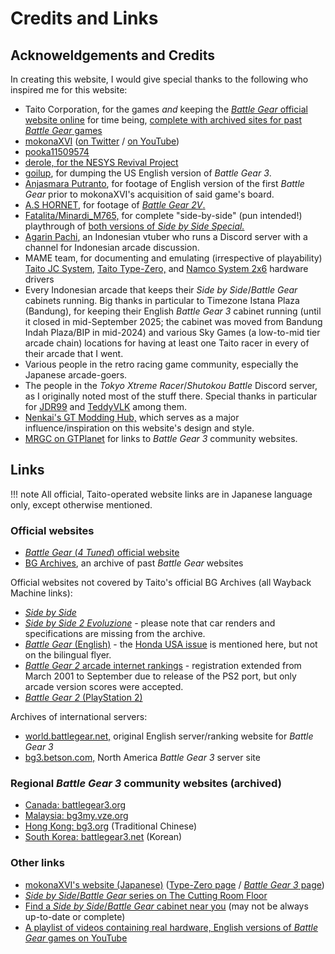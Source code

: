 # Credits and Links

## Acknoweldgements and Credits
In creating this website, I would give special thanks to the following who inspired me for this website:

- Taito Corporation, for the games *and* keeping the [*Battle Gear* official website online](https://battlegear.net/news/index.html) for time being, [complete with archived sites for past *Battle Gear* games](https://battlegear.net/archives/index.html)
- [mokonaXVI](https://mokonaxvi.sakura.ne.jp/) ([on Twitter](https://twitter.com/mokonaXVI) / [on YouTube](https://www.youtube.com/@mokonaXVI))
- [pooka11509574](https://twitter.com/pooka11509574)
- [derole, for the NESYS Revival Project](https://nrproject.derole.co.uk/)
- [goilup](https://goilup.blogspot.com/2024/06/battle-gear-3-north-america.html), for dumping the US English version of *Battle Gear 3*.
- [Anjasmara Putranto](https://www.youtube.com/@anjasmaraputranto7818), for footage of English version of the first *Battle Gear* prior to mokonaXVI's acquisition of said game's board.
- [A.S HORNET](https://www.youtube.com/@a.shornet0808), for footage of [*Battle Gear 2V*.](https://www.youtube.com/playlist?list=PLr6Fl5fIdj0mq1Y64bzBlO2x5Tg-zKsQj)
- [Fatalita/Minardi_M765,](https://www.youtube.com/@Fatalita765Assoluto) for complete "side-by-side" (pun intended!) playthrough of [both versions of *Side by Side Special.*](https://www.youtube.com/playlist?list=PLVgzIufESq6S0ytaDzrzhwwrsxVGyWxVp)
- [Agarin Pachi](https://www.youtube.com/@agarpac), an Indonesian vtuber who runs a Discord server with a channel for Indonesian arcade discussion.
- MAME team, for documenting and emulating (irrespective of playability) [Taito JC System,](https://github.com/mamedev/mame/blob/master/src/mame/taito/taitojc.cpp) [Taito Type-Zero,](https://github.com/mamedev/mame/blob/master/src/mame/taito/taitotz.cpp) and [Namco System 2x6](https://github.com/mamedev/mame/blob/master/src/mame/namco/namcops2.cpp) hardware drivers
- Every Indonesian arcade that keeps their *Side by Side*/*Battle Gear* cabinets running. Big thanks in particular to Timezone Istana Plaza (Bandung), for keeping their English *Battle Gear 3* cabinet running (until it closed in mid-September 2025; the cabinet was moved from Bandung Indah Plaza/BIP in mid-2024) and various Sky Games (a low-to-mid tier arcade chain) locations for having at least one Taito racer in every of their arcade that I went.
- Various people in the retro racing game community, especially the Japanese arcade-goers.
- The people in the *Tokyo Xtreme Racer*/*Shutokou Battle* Discord server, as I originally noted most of the stuff there. Special thanks in particular for [JDR99](https://www.youtube.com/@JDR99) and [TeddyVLK](https://www.youtube.com/@TEddyVLK) among them.
- [Nenkai's GT Modding Hub,](http://nenkai.github.io/gt-modding-hub/) which serves as a major influence/inspiration on this website's design and style.
- [MRGC on GTPlanet](https://www.gtplanet.net/forum/threads/battle-gear-3.35752/#post-871872) for links to *Battle Gear 3* community websites.


## Links

!!! note
    All official, Taito-operated website links are in Japanese language only, except otherwise mentioned.

### Official websites
- [*Battle Gear* (*4 Tuned*) official website](https://battlegear.net/news/index.html)
- [BG Archives](https://battlegear.net/archives/index.html), an archive of past *Battle Gear* websites

Official websites not covered by Taito's official BG Archives (all Wayback Machine links):

- [*Side by Side*](https://web.archive.org/web/19970516075330/http://www.taito.co.jp/gm/index.htm)
- [*Side by Side 2 Evoluzione*](https://web.archive.org/web/19971012061831/http://www.taito.co.jp/sbs2/index.html) - please note that car renders and specifications are missing from the archive.
- [*Battle Gear* (English)](https://web.archive.org/web/20030418154300/http://www.taito.co.jp/gm/bg/index_e.html) - the [Honda USA issue](../other/honda.md) is mentioned here, but not on the bilingual flyer.
- [*Battle Gear 2* arcade internet rankings](https://web.archive.org/web/20011024015506/http://www.taito.co.jp/gm/bg2/ranking/index_js.html) - registration extended from March 2001 to September due to release of the PS2 port, but only arcade version scores were accepted.
- [*Battle Gear 2* (PlayStation 2)](https://web.archive.org/web/20010405205810/http://www.taito.co.jp/d3/cp/bg2/index.html)

Archives of international servers:  

- [world.battlegear.net,](https://web.archive.org/web/20030215185853/http://world.battlegear.net/english/html/rank_menu.html) original English server/ranking website for *Battle Gear 3*
- [bg3.betson.com,](https://web.archive.org/web/20050210040429/http://bg3.betson.com/garage/main.php) North America *Battle Gear 3* server site

### Regional *Battle Gear 3* community websites (archived)
- [Canada: battlegear3.org](https://web.archive.org/web/20031214200935/http://www.battlegear3.org/)
- [Malaysia: bg3my.vze.org](https://web.archive.org/web/20040404124749/http://bg3my.vze.com/)
- [Hong Kong: bg3.org](https://web.archive.org/web/20030602174123/http://www.bg3.org/) (Traditional Chinese)
- [South Korea: battlegear3.net](https://web.archive.org/web/20040117125429/http://getbeat.com/bg3/bg3.htm) (Korean)

### Other links
- [mokonaXVI's website (Japanese)](https://mokonaxvi.sakura.ne.jp/) ([Type-Zero page](https://mokonaxvi.sakura.ne.jp/typezero/index.htm) / [*Battle Gear 3* page](https://mokonaxvi.sakura.ne.jp/xvi/bg3ac/index.htm))
- [*Side by Side*/*Battle Gear* series on The Cutting Room Floor](https://tcrf.net/Category:Side_by_Side/Battle_Gear_series)
- [Find a *Side by Side*/*Battle Gear* cabinet near you](https://zenius-i-vanisher.com/v5.2/arcades.php) (may not be always up-to-date or complete)
- [A playlist of videos containing real hardware, English versions of *Battle Gear* games on YouTube](https://www.youtube.com/playlist?list=PLltO_kA9MwiEGGwsqOokEdJHAga7kJi2M)
